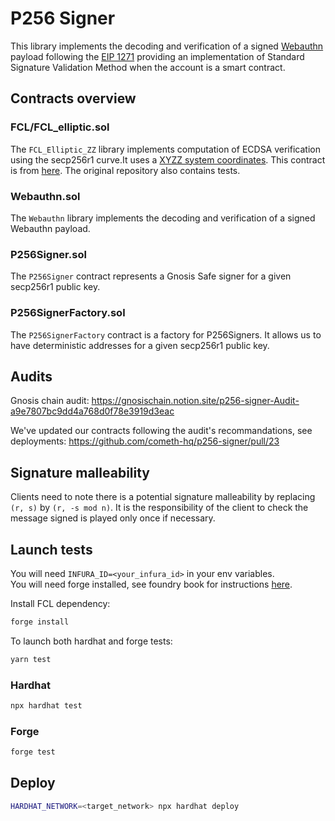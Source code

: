 # P256 Signer

This library implements the decoding and verification of a signed [Webauthn](https://www.w3.org/TR/webauthn-2/) payload following the [EIP 1271](https://eips.ethereum.org/EIPS/eip-1271) providing an implementation of Standard Signature Validation Method when the account is a smart contract.

## Contracts overview

### FCL/FCL_elliptic.sol

The `FCL_Elliptic_ZZ` library implements computation of ECDSA verification using the secp256r1 curve.It uses a [XYZZ system coordinates](https://hyperelliptic.org/EFD/g1p/auto-shortw-xyzz.html).
This contract is from [here](https://github.com/rdubois-crypto/FreshCryptoLib/tree/master). The original repository also contains tests.

### Webauthn.sol

The `Webauthn` library implements the decoding and verification of a signed Webauthn payload.

### P256Signer.sol

The `P256Signer` contract represents a Gnosis Safe signer for a given secp256r1 public key.

### P256SignerFactory.sol

The `P256SignerFactory` contract is a factory for P256Signers. It allows us to have deterministic addresses for a given secp256r1 public key.

## Audits

Gnosis chain audit: https://gnosischain.notion.site/p256-signer-Audit-a9e7807bc9dd4a768d0f78e3919d3eac

We've updated our contracts following the audit's recommandations, see deployments: https://github.com/cometh-hq/p256-signer/pull/23

## Signature malleability

Clients need to note there is a potential signature malleability by replacing `(r, s)` by `(r, -s mod n)`.
It is the responsibility of the client to check the message signed is played only once if necessary.

## Launch tests

You will need `INFURA_ID=<your_infura_id>` in your env variables.  
You will need forge installed, see foundry book for instructions [here](https://book.getfoundry.sh/getting-started/installation).

Install FCL dependency:

```bash
forge install
```

To launch both hardhat and forge tests:

```bash
yarn test
```

### Hardhat

```bash
npx hardhat test
```

### Forge

```bash
forge test
```

## Deploy

```bash
HARDHAT_NETWORK=<target_network> npx hardhat deploy
```
